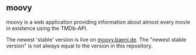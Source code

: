 ## moovy
moovy is a web application providing information about almost every movie in existence using the TMDb-API.

The newest 'stable' version is live on <a href="https://moovy.baeni.de">moovy.baeni.de</a>. The "newest stable version" is not always equal to the version in this repository.
